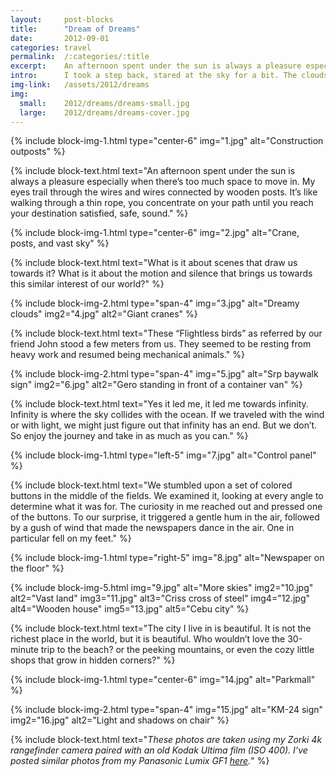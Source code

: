 ```yaml
---
layout:     post-blocks
title:      "Dream of Dreams"
date:       2012-09-01
categories: travel
permalink:  /:categories/:title
excerpt:    An afternoon spent under the sun is always a pleasure especially when there’s too much space to move in.
intro:      I took a step back, stared at the sky for a bit. The clouds sit on top of each other, moving ever so slowly away from where I was standing. I look at my slippers. They remind me of places I’ve traveled far across the sea.
img-link:   /assets/2012/dreams
img:
  small:    2012/dreams/dreams-small.jpg
  large:    2012/dreams/dreams-cover.jpg
---
```

{% include block-img-1.html type="center-6" img="1.jpg" alt="Construction outposts" %}

{% include block-text.html text="An afternoon spent under the sun is always a pleasure especially when there’s too much space to move in. My eyes trail through the wires and wires connected by wooden posts. It’s like walking through a thin rope, you concentrate on your path until you reach your destination satisfied, safe, sound." %}

{% include block-img-1.html type="center-6" img="2.jpg" alt="Crane, posts, and vast sky" %}

{% include block-text.html text="What is it about scenes that draw us towards it? What is it about the motion and silence that brings us towards this similar interest of our world?" %}

{% include block-img-2.html type="span-4"
  img="3.jpg" alt="Dreamy clouds"
  img2="4.jpg" alt2="Giant cranes"
%}

{% include block-text.html text="These “Flightless birds” as referred by our friend John stood a few meters from us. They seemed to be resting from heavy work and resumed being mechanical animals." %}

{% include block-img-2.html type="span-4"
  img="5.jpg" alt="Srp baywalk sign"
  img2="6.jpg" alt2="Gero standing in front of a container van"
%}

{% include block-text.html text="Yes it led me, it led me towards infinity. Infinity is where the sky collides with the ocean. If we traveled with the wind or with light, we might just figure out that infinity has an end. But we don’t. So enjoy the journey and take in as much as you can." %}

{% include block-img-1.html type="left-5" img="7.jpg" alt="Control panel" %}

{% include block-text.html text="We stumbled upon a set of colored buttons in the middle of the fields. We examined it, looking at every angle to determine what it was for. The curiosity in me reached out and pressed one of the buttons. To our surprise, it triggered a gentle hum in the air, followed by a gush of wind that made the newspapers dance in the air. One in particular fell on my feet." %}

{% include block-img-1.html type="right-5" img="8.jpg" alt="Newspaper on the floor" %}

{% include block-img-5.html
  img="9.jpg" alt="More skies"
  img2="10.jpg" alt2="Vast land"
  img3="11.jpg" alt3="Criss cross of steel"
  img4="12.jpg" alt4="Wooden house"
  img5="13.jpg" alt5="Cebu city"
%}

{% include block-text.html text="The city I live in is beautiful. It is not the richest place in the world, but it is beautiful. Who wouldn’t love the 30-minute trip to the beach? or the peeking mountains, or even the cozy little shops that grow in hidden corners?" %}

{% include block-img-1.html type="center-6" img="14.jpg" alt="Parkmall" %}

{% include block-img-2.html type="span-4"
  img="15.jpg" alt="KM-24 sign"
  img2="16.jpg" alt2="Light and shadows on chair"
%}

{% include block-text.html text="*These photos are taken using my Zorki 4k rangefinder camera paired with an old Kodak Ultima film (ISO 400). I’ve posted similar photos from my Panasonic Lumix GF1 [here](http://annemelody.com/travel/south-but-not-too-south).*" %}

